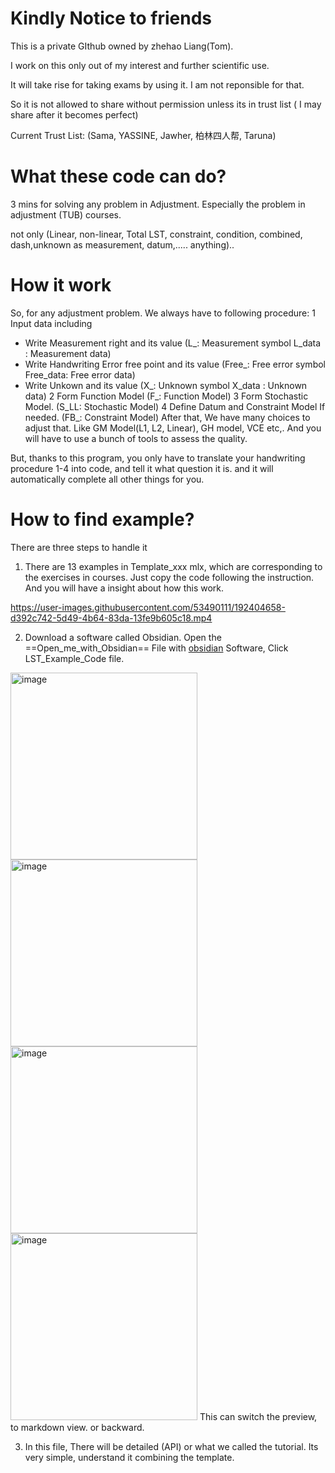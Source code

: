  
# Kindly Notice to friends

This is a private GIthub owned by zhehao Liang(Tom). 

I work on this only out of my interest and further scientific use. 

It will take rise for taking exams by using it. I am not reponsible for that.

So it is not allowed to share without permission unless its in trust list  ( I may share after it becomes perfect)

Current Trust List: (Sama, YASSINE, Jawher, 柏林四人帮, Taruna)


# What these code can do?

3 mins for solving any problem in Adjustment. Especially the problem in adjustment (TUB) courses.

not only (Linear, non-linear, Total LST, constraint, condition, combined, dash,unknown as measurement, datum,..... anything)..


# How it work
So, for any adjustment problem. We always have to following procedure:
1 Input data including 
- Write Measurement right and its value               (L_: Measurement symbol L_data : Measurement data)
- Write Handwriting Error free point and its value    (Free_: Free error symbol Free_data: Free error data)
- Write Unkown and its value                          (X_: Unknown symbol X_data : Unknown data)
2 Form Function Model                                 (F_: Function Model)
3 Form Stochastic Model.                              (S_LL: Stochastic Model)
4 Define Datum and Constraint Model If needed.        (FB_: Constraint Model)
After that, We have many choices to adjust that. Like GM Model(L1, L2, Linear), GH model, VCE etc,.
And you will have to use a bunch of tools to assess the quality.

But, thanks to this program, you only have to translate your handwriting procedure 1-4 into code, and tell it what question it is.
and it will automatically complete all other things for you.

# How to find example?
There are three steps to handle it

1. There are 13 examples in Template_xxx mlx, which are corresponding to the exercises in courses. Just copy the code following the instruction. And you will have a insight about how this work. 

https://user-images.githubusercontent.com/53490111/192404658-d392c742-5d49-4b64-83da-13fe9b605c18.mp4

2. Download a software called Obsidian. Open the ==Open_me_with_Obsidian== File with [obsidian](https://obsidian.md/) Software, Click LST_Example_Code file.
<img width="299" alt="image" src="https://user-images.githubusercontent.com/53490111/192405742-42e771a0-d44a-4ccd-8af6-ab093e7aab45.png">
<img width="299" alt="image" src="https://user-images.githubusercontent.com/53490111/192405764-03211a84-8bcc-4dfc-96d5-110301829ea6.png">
<img width="299" alt="image" src="https://user-images.githubusercontent.com/53490111/192405829-95e659df-bf7f-4a42-a871-4466659a39d3.png">
<img width="299" alt="image" src="https://user-images.githubusercontent.com/53490111/192405976-ee1aa2e7-7b50-4a05-bb5a-dd9de2abe3a2.png">
This can switch the preview, to markdown view. or backward.
 

3. In this file, There will be detailed (API) or what we called the tutorial. Its very simple, understand it combining the template.


 



 
